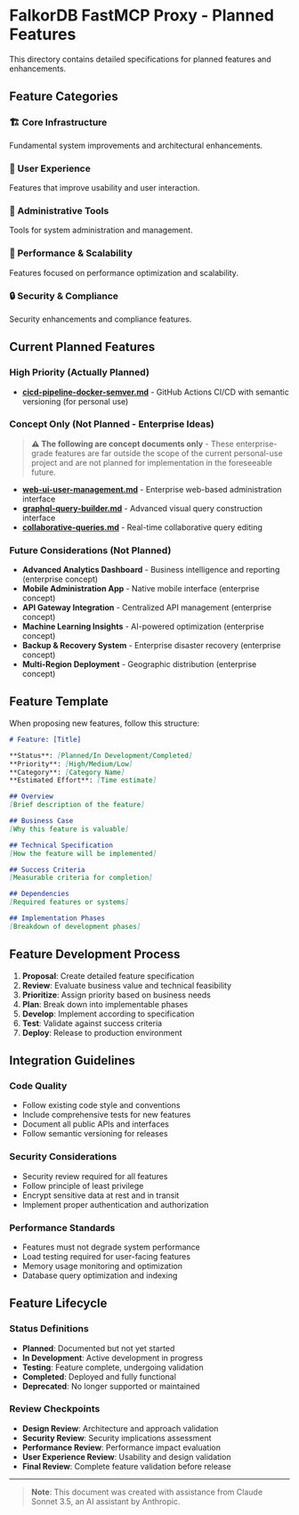 # FalkorDB FastMCP Proxy - Planned Features

This directory contains detailed specifications for planned features and enhancements.

## Feature Categories

### 🏗️ Core Infrastructure
Fundamental system improvements and architectural enhancements.

### 👥 User Experience
Features that improve usability and user interaction.

### 🔧 Administrative Tools
Tools for system administration and management.

### 🚀 Performance & Scalability
Features focused on performance optimization and scalability.

### 🔒 Security & Compliance
Security enhancements and compliance features.

## Current Planned Features

### High Priority (Actually Planned)
- **[cicd-pipeline-docker-semver.md](./cicd-pipeline-docker-semver.md)** - GitHub Actions CI/CD with semantic versioning (for personal use)

### Concept Only (Not Planned - Enterprise Ideas)
> **⚠️ The following are concept documents only** - These enterprise-grade features are far outside the scope of the current personal-use project and are not planned for implementation in the foreseeable future.

- **[web-ui-user-management.md](./web-ui-user-management.md)** - Enterprise web-based administration interface  
- **[graphql-query-builder.md](./graphql-query-builder.md)** - Advanced visual query construction interface
- **[collaborative-queries.md](./collaborative-queries.md)** - Real-time collaborative query editing

### Future Considerations (Not Planned)
- **Advanced Analytics Dashboard** - Business intelligence and reporting (enterprise concept)
- **Mobile Administration App** - Native mobile interface (enterprise concept)  
- **API Gateway Integration** - Centralized API management (enterprise concept)
- **Machine Learning Insights** - AI-powered optimization (enterprise concept)
- **Backup & Recovery System** - Enterprise disaster recovery (enterprise concept)
- **Multi-Region Deployment** - Geographic distribution (enterprise concept)

## Feature Template

When proposing new features, follow this structure:

```markdown
# Feature: [Title]

**Status**: [Planned/In Development/Completed]  
**Priority**: [High/Medium/Low]  
**Category**: [Category Name]  
**Estimated Effort**: [Time estimate]  

## Overview
[Brief description of the feature]

## Business Case
[Why this feature is valuable]

## Technical Specification
[How the feature will be implemented]

## Success Criteria
[Measurable criteria for completion]

## Dependencies
[Required features or systems]

## Implementation Phases
[Breakdown of development phases]
```

## Feature Development Process

1. **Proposal**: Create detailed feature specification
2. **Review**: Evaluate business value and technical feasibility
3. **Prioritize**: Assign priority based on business needs
4. **Plan**: Break down into implementable phases
5. **Develop**: Implement according to specification
6. **Test**: Validate against success criteria
7. **Deploy**: Release to production environment

## Integration Guidelines

### Code Quality
- Follow existing code style and conventions
- Include comprehensive tests for new features
- Document all public APIs and interfaces
- Follow semantic versioning for releases

### Security Considerations
- Security review required for all features
- Follow principle of least privilege
- Encrypt sensitive data at rest and in transit
- Implement proper authentication and authorization

### Performance Standards
- Features must not degrade system performance
- Load testing required for user-facing features
- Memory usage monitoring and optimization
- Database query optimization and indexing

## Feature Lifecycle

### Status Definitions
- **Planned**: Documented but not yet started
- **In Development**: Active development in progress
- **Testing**: Feature complete, undergoing validation
- **Completed**: Deployed and fully functional
- **Deprecated**: No longer supported or maintained

### Review Checkpoints
- **Design Review**: Architecture and approach validation
- **Security Review**: Security implications assessment  
- **Performance Review**: Performance impact evaluation
- **User Experience Review**: Usability and design validation
- **Final Review**: Complete feature validation before release
---

> **Note**: This document was created with assistance from Claude Sonnet 3.5, an AI assistant by Anthropic.

